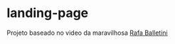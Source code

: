 # landing-page

Projeto baseado no video da maravilhosa <a target="_blank" href="https://github.com/rafaballerini">Rafa Balletini<a>
